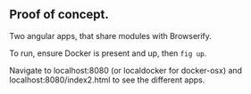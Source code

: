 ## Proof of concept.

Two angular apps, that share modules with Browserify.

To run, ensure Docker is present and up, then `fig up`.

Navigate to localhost:8080 (or localdocker for docker-osx) and localhost:8080/index2.html to see the different apps.